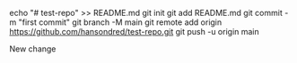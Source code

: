 echo "# test-repo" >> README.md
git init
git add README.md
git commit -m "first commit"
git branch -M main
git remote add origin https://github.com/hansondred/test-repo.git
git push -u origin main

New change
